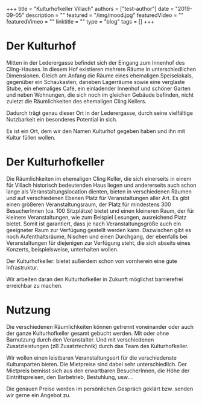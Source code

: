 +++
title = "Kulturhofkeller Villach"
authors = ["test-author"]
date = "2019-09-05"
description = ""
featured = "/img/mood.jpg"
featuredVideo = ""
featuredVimeo = ""
linktitle = ""
type = "blog"
tags = []
+++

# Der Kulturhof

Mitten in der Lederergasse befindet sich der Eingang zum Innenhof des Cling-Hauses. In diesem Hof existieren mehrere Räume in unterschiedlichen Dimensionen. Gleich am Anfang die Räume eines ehemaligen Speiselokals, gegenüber ein Schaukasten, daneben Lagerräume sowie eine verglaste Stube, ein ehemaliges Café, ein einladender Innenhof und schöner Garten und neben Wohnungen, die sich noch im gleichen Gebäude befinden, nicht zuletzt die Räumlichkeiten des ehemaligen Cling Kellers.

Dadurch trägt genau dieser Ort in der Lederergasse, durch seine vielfältige Nutzbarkeit ein besonderes Potential in sich.

Es ist ein Ort, dem wir den Namen Kulturhof gegeben haben und ihn mit Kultur füllen wollen.

# Der Kulturhofkeller

Die Räumlichkeiten im ehemaligen Cling Keller, die sich einerseits in einem für Villach historisch bedeutenden Haus liegen und andererseits auch schon lange als Veranstaltungslocation dienten, bieten in verschiedenen Räumen und auf verschiedenen Ebenen Platz für Veranstaltungen aller Art. Es gibt einen größeren Veranstaltungsraum, der Platz für mindestens 300 BesucherInnen (ca. 100 Sitzplätze) bietet und einen kleineren Raum, der für kleinere Veranstaltungen, wie zum Beispiel Lesungen, ausreichend Platz bietet. Somit ist garantiert, dass je nach Veranstaltungsgröße auch ein geeigneter Raum zur Verfügung gestellt werden kann. Dazwischen gibt es noch Aufenthaltsräume, Nischen und einen Durchgang, der ebenfalls bei Veranstaltungen für diejenigen zur Verfügung steht, die sich abseits eines Konzerts, beispielsweise, unterhalten wollen.

Der Kulturhofkeller: bietet außerdem schon von vornherein eine gute Infrastruktur.

Wir arbeiten daran den Kulturhofkeller in Zukunft möglichst barrierefrei erreichbar zu machen.

# Nutzung

Die verschiedenen Räumlichkeiten können getrennt voneinander oder auch der ganze Kulturhofkeller gesamt gebucht werden. Mit oder ohne Barnutzung durch den Veranstalter. Und mit verschiedenen Zusatzleistungen (zB Zusatztechnik) durch das Team des Kulturhofkeller.

Wir wollen einen leistbaren Veranstaltungsort für die verschiedenste Kultursparten bieten. Die Mietpreise sind dabei sehr unterschiedlich. Der Mietpreis bemisst sich aus den erwartbaren BesucherInnen, die Höhe der Eintrittspreisen, den Barbetrieb, Bestuhlung, usw….

Die genauen Preise werden im persönlichen Gespräch geklärt bzw. senden wir gerne ein Angebot zu.
